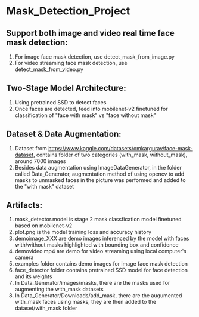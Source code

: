 # Mask_Detection_Project
## Support both image and video real time face mask detection:
  1. For image face mask detection, use detect_mask_from_image.py
  2. For video streaming face mask detection, use detect_mask_from_video.py
## Two-Stage Model Architecture:
  1. Using pretrained SSD to detect faces
  2. Once faces are detected, feed into mobilenet-v2 finetuned for classification of "face with mask" vs "face without mask" 
## Dataset & Data Augmentation:
  1. Dataset from https://www.kaggle.com/datasets/omkargurav/face-mask-dataset, contains folder of two categories (with_mask, without_mask), around 7000 images
  2. Besides data augmentation using ImageDataGenerator, in the folder called Data_Generator, augmentation method of using opencv to add masks to unmasked faces in the picture was performed and added to the "with mask" dataset
## Artifacts:
  1. mask_detector.model is stage 2 mask classfication model finetuned based on mobilenet-v2
  2. plot.png is the model training loss and accuracy history
  3. demoimage_XXX are demo images inferenced by the model with faces with/without masks highlighted with bounding box and confidence
  4. demovideo.mp4 are demo for video streaming using local computer's camera
  5. examples folder contains demo images for image face mask detection
  6. face_detector folder contains pretrained SSD model for face detection and its weights
  7. In Data_Generator/images/masks, there are the masks used for augmenting the with_mask datasets
  8. In Data_Generator/Downloads/add_mask, there are the augumented with_mask faces using masks, they are then added to the dataset/with_mask folder


